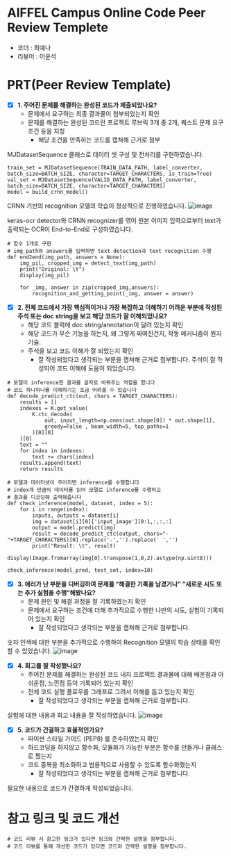 # AIFFEL Campus Online Code Peer Review Templete
- 코더 : 최예나
- 리뷰어 : 어윤석

# PRT(Peer Review Template)
- [X]  **1. 주어진 문제를 해결하는 완성된 코드가 제출되었나요?**
    - 문제에서 요구하는 최종 결과물이 첨부되었는지 확인
    - 문제를 해결하는 완성된 코드란 프로젝트 루브릭 3개 중 2개, 
      퀘스트 문제 요구조건 등을 지칭
        - 해당 조건을 만족하는 코드를 캡쳐해 근거로 첨부

MJDatasetSequence 클래스로 데이터 셋 구성 및 전처리를 구현하였습니다.
```
train_set = MJDatasetSequence(TRAIN_DATA_PATH, label_converter, batch_size=BATCH_SIZE, character=TARGET_CHARACTERS, is_train=True)
val_set = MJDatasetSequence(VALID_DATA_PATH, label_converter, batch_size=BATCH_SIZE, character=TARGET_CHARACTERS)
model = build_crnn_model()
```
CRNN 기반의 recognition 모델의 학습이 정상적으로 진행하였습니다.
![image](https://github.com/Yena-stack/going_deeper/assets/137250028/2b92d505-86f0-4f03-a83c-cdc269ec03cb)  

keras-ocr detector와 CRNN recognizer를 엮어 원본 이미지 입력으로부터 text가 출력되는 OCR이 End-to-End로 구성하였습니다.
```
# 함수 1개로 구현
# img_path와 answers를 입력하면 text detection과 text recognition 수행
def end2end(img_path, answers = None):
    img_pil, cropped_img = detect_text(img_path)
    print("Original: \t")
    display(img_pil)
    
    for _img, answer in zip(cropped_img,answers):
        recognition_and_getting_point(_img, answer = answer)
```
    
- [X]  **2. 전체 코드에서 가장 핵심적이거나 가장 복잡하고 이해하기 어려운 부분에 작성된 
  주석 또는 doc string을 보고 해당 코드가 잘 이해되었나요?**
    - 해당 코드 블럭에 doc string/annotation이 달려 있는지 확인
    - 해당 코드가 무슨 기능을 하는지, 왜 그렇게 짜여진건지, 작동 메커니즘이 뭔지 기술.
    - 주석을 보고 코드 이해가 잘 되었는지 확인
        - 잘 작성되었다고 생각되는 부분을 캡쳐해 근거로 첨부합니다.
주석이 잘 작성되어 코드 이해에 도움이 되었습니다.
```
# 모델이 inference한 결과를 글자로 바꿔주는 역할을 합니다
# 코드 하나하나를 이해하기는 조금 어려울 수 있습니다
def decode_predict_ctc(out, chars = TARGET_CHARACTERS):
    results = []
    indexes = K.get_value(
        K.ctc_decode(
            out, input_length=np.ones(out.shape[0]) * out.shape[1],
            greedy=False , beam_width=5, top_paths=1
        )[0][0]
    )[0]
    text = ""
    for index in indexes:
        text += chars[index]
    results.append(text)
    return results

# 모델과 데이터셋이 주어지면 inference를 수행합니다
# index개 만큼의 데이터를 읽어 모델로 inference를 수행하고
# 결과를 디코딩해 출력해줍니다
def check_inference(model, dataset, index = 5):
    for i in range(index):
        inputs, outputs = dataset[i]
        img = dataset[i][0]['input_image'][0:1,:,:,:]
        output = model.predict(img)
        result = decode_predict_ctc(output, chars="-"+TARGET_CHARACTERS)[0].replace('-','').replace(' ','')
        print("Result: \t", result)
        display(Image.fromarray(img[0].transpose(1,0,2).astype(np.uint8)))

check_inference(model_pred, test_set, index=10)
```

- [X]  **3. 에러가 난 부분을 디버깅하여 문제를 “해결한 기록을 남겼거나” 
  ”새로운 시도 또는 추가 실험을 수행”해봤나요?**
    - 문제 원인 및 해결 과정을 잘 기록하였는지 확인
    - 문제에서 요구하는 조건에 더해 추가적으로 수행한 나만의 시도, 
      실험이 기록되어 있는지 확인
        - 잘 작성되었다고 생각되는 부분을 캡쳐해 근거로 첨부합니다. 

숫자 인색에 대한 부분을 추가적으로 수행하여 Recognition 모델의 학습 상태를 확인 할 수 있었습니다.
![image](https://github.com/Yena-stack/going_deeper/assets/137250028/75c114c4-2c24-4d27-b95f-bc63518951d2)  

- [X]  **4. 회고를 잘 작성했나요?**
    - 주어진 문제를 해결하는 완성된 코드 내지 프로젝트 결과물에 대해
    배운점과 아쉬운점, 느낀점 등이 기록되어 있는지 확인
    - 전체 코드 실행 플로우를 그래프로 그려서 이해를 돕고 있는지 확인
        - 잘 작성되었다고 생각되는 부분을 캡쳐해 근거로 첨부합니다.

실험에 대한 내용과 회고 내용을 잘 작성하였습니다.
![image](https://github.com/Yena-stack/going_deeper/assets/137250028/13473fbf-6158-433c-a14c-58a1bd19c5a4)  
    
- [X]  **5. 코드가 간결하고 효율적인가요?**
    - 파이썬 스타일 가이드 (PEP8) 를 준수하였는지 확인
    - 하드코딩을 하지않고 함수화, 모듈화가 가능한 부분은 함수를 만들거나 클래스로 짰는지
    - 코드 중복을 최소화하고 범용적으로 사용할 수 있도록 함수화했는지
        - 잘 작성되었다고 생각되는 부분을 캡쳐해 근거로 첨부합니다.

필요한 내용으로 코드가 간결하게 작성되었습니다.

# 참고 링크 및 코드 개선
```
# 코드 리뷰 시 참고한 링크가 있다면 링크와 간략한 설명을 첨부합니다.
# 코드 리뷰를 통해 개선한 코드가 있다면 코드와 간략한 설명을 첨부합니다.
```
